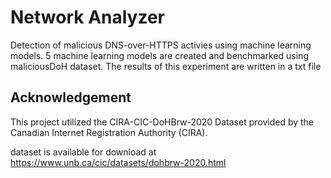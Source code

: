 # Network Analyzer

Detection of malicious DNS-over-HTTPS activies using machine learning models. 5 machine learning models are created and benchmarked using maliciousDoH dataset. The results of this experiment are written in a txt file

## Acknowledgement

This project utilized the CIRA-CIC-DoHBrw-2020 Dataset provided by the Canadian Internet Registration Authority (CIRA).

dataset is available for download at
https://www.unb.ca/cic/datasets/dohbrw-2020.html
